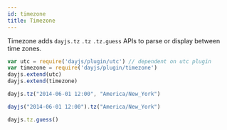 ```yaml
---
id: timezone
title: Timezone
---
```


Timezone adds `dayjs.tz` `.tz` `.tz.guess` APIs to parse or display between time zones.

```javascript
var utc = require('dayjs/plugin/utc') // dependent on utc plugin
var timezone = require('dayjs/plugin/timezone')
dayjs.extend(utc)
dayjs.extend(timezone)

dayjs.tz("2014-06-01 12:00", "America/New_York")

dayjs("2014-06-01 12:00").tz("America/New_York")

dayjs.tz.guess()
```
